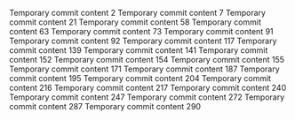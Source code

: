 Temporary commit content 2
Temporary commit content 7
Temporary commit content 21
Temporary commit content 58
Temporary commit content 63
Temporary commit content 73
Temporary commit content 91
Temporary commit content 92
Temporary commit content 117
Temporary commit content 139
Temporary commit content 141
Temporary commit content 152
Temporary commit content 154
Temporary commit content 155
Temporary commit content 171
Temporary commit content 187
Temporary commit content 195
Temporary commit content 204
Temporary commit content 216
Temporary commit content 217
Temporary commit content 240
Temporary commit content 247
Temporary commit content 272
Temporary commit content 287
Temporary commit content 290
